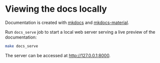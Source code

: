 # Viewing the docs locally

Documentation is created with [mkdocs](https://www.mkdocs.org/) and [mkdocs-material](https://squidfunk.github.io/mkdocs-material/).

Run `docs_serve` job to start a local web server serving a live preview of the documentation:

```bash
make docs_serve
```

The server can be accessed at <http://127.0.0.1:8000>.
